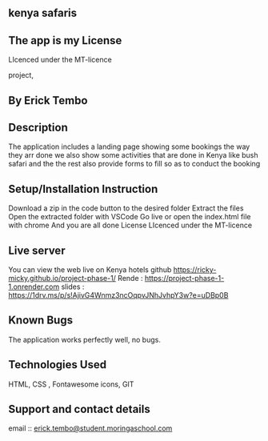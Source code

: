 ## kenya safaris

## The app is my License
LIcenced under the MT-licence

project, 

## By Erick Tembo

## Description
The application includes a landing page showing some bookings the way they arr done we also show some activities that are done in Kenya like bush safari and the the rest also provide forms to fill so as to conduct the booking 

## Setup/Installation Instruction
Download a zip in the code button to the desired folder
Extract the files
Open the extracted folder with VSCode
Go live or open the index.html file with chrome
And you are all done
License
LIcenced under the MT-licence


## Live server
You can view the web live on Kenya hotels 
github https://ricky-micky.github.io/project-phase-1/
Rende : https://project-phase-1-1.onrender.com
slides : https://1drv.ms/p/s!AjivG4Wnmz3ncOqpvJNhJvhpY3w?e=uDBp0B
## Known Bugs
The application works perfectly well, no bugs.

## Technologies Used
HTML, CSS , Fontawesome icons, GIT

## Support and contact details
email :: erick.tembo@student.moringaschool.com
